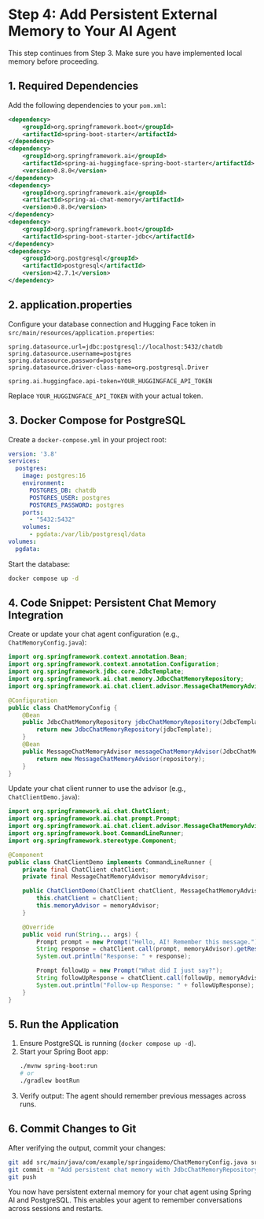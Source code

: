 # Step 4: Add Persistent External Memory to Your AI Agent

This step continues from Step 3. Make sure you have implemented local memory before proceeding.

## 1. Required Dependencies
Add the following dependencies to your `pom.xml`:
```xml
<dependency>
    <groupId>org.springframework.boot</groupId>
    <artifactId>spring-boot-starter</artifactId>
</dependency>
<dependency>
    <groupId>org.springframework.ai</groupId>
    <artifactId>spring-ai-huggingface-spring-boot-starter</artifactId>
    <version>0.8.0</version>
</dependency>
<dependency>
    <groupId>org.springframework.ai</groupId>
    <artifactId>spring-ai-chat-memory</artifactId>
    <version>0.8.0</version>
</dependency>
<dependency>
    <groupId>org.springframework.boot</groupId>
    <artifactId>spring-boot-starter-jdbc</artifactId>
</dependency>
<dependency>
    <groupId>org.postgresql</groupId>
    <artifactId>postgresql</artifactId>
    <version>42.7.1</version>
</dependency>
```

## 2. application.properties
Configure your database connection and Hugging Face token in `src/main/resources/application.properties`:
```
spring.datasource.url=jdbc:postgresql://localhost:5432/chatdb
spring.datasource.username=postgres
spring.datasource.password=postgres
spring.datasource.driver-class-name=org.postgresql.Driver

spring.ai.huggingface.api-token=YOUR_HUGGINGFACE_API_TOKEN
```
Replace `YOUR_HUGGINGFACE_API_TOKEN` with your actual token.

## 3. Docker Compose for PostgreSQL
Create a `docker-compose.yml` in your project root:
```yaml
version: '3.8'
services:
  postgres:
    image: postgres:16
    environment:
      POSTGRES_DB: chatdb
      POSTGRES_USER: postgres
      POSTGRES_PASSWORD: postgres
    ports:
      - "5432:5432"
    volumes:
      - pgdata:/var/lib/postgresql/data
volumes:
  pgdata:
```
Start the database:
```sh
docker compose up -d
```

## 4. Code Snippet: Persistent Chat Memory Integration
Create or update your chat agent configuration (e.g., `ChatMemoryConfig.java`):

```java
import org.springframework.context.annotation.Bean;
import org.springframework.context.annotation.Configuration;
import org.springframework.jdbc.core.JdbcTemplate;
import org.springframework.ai.chat.memory.JdbcChatMemoryRepository;
import org.springframework.ai.chat.client.advisor.MessageChatMemoryAdvisor;

@Configuration
public class ChatMemoryConfig {
    @Bean
    public JdbcChatMemoryRepository jdbcChatMemoryRepository(JdbcTemplate jdbcTemplate) {
        return new JdbcChatMemoryRepository(jdbcTemplate);
    }
    @Bean
    public MessageChatMemoryAdvisor messageChatMemoryAdvisor(JdbcChatMemoryRepository repository) {
        return new MessageChatMemoryAdvisor(repository);
    }
}
```

Update your chat client runner to use the advisor (e.g., `ChatClientDemo.java`):

```java
import org.springframework.ai.chat.ChatClient;
import org.springframework.ai.chat.prompt.Prompt;
import org.springframework.ai.chat.client.advisor.MessageChatMemoryAdvisor;
import org.springframework.boot.CommandLineRunner;
import org.springframework.stereotype.Component;

@Component
public class ChatClientDemo implements CommandLineRunner {
    private final ChatClient chatClient;
    private final MessageChatMemoryAdvisor memoryAdvisor;

    public ChatClientDemo(ChatClient chatClient, MessageChatMemoryAdvisor memoryAdvisor) {
        this.chatClient = chatClient;
        this.memoryAdvisor = memoryAdvisor;
    }

    @Override
    public void run(String... args) {
        Prompt prompt = new Prompt("Hello, AI! Remember this message.");
        String response = chatClient.call(prompt, memoryAdvisor).getResult().getOutput();
        System.out.println("Response: " + response);

        Prompt followUp = new Prompt("What did I just say?");
        String followUpResponse = chatClient.call(followUp, memoryAdvisor).getResult().getOutput();
        System.out.println("Follow-up Response: " + followUpResponse);
    }
}
```

## 5. Run the Application
1. Ensure PostgreSQL is running (`docker compose up -d`).
2. Start your Spring Boot app:
   ```sh
   ./mvnw spring-boot:run
   # or
   ./gradlew bootRun
   ```
3. Verify output: The agent should remember previous messages across runs.

## 6. Commit Changes to Git
After verifying the output, commit your changes:
```sh
git add src/main/java/com/example/springaidemo/ChatMemoryConfig.java src/main/java/com/example/springaidemo/ChatClientDemo.java src/main/resources/application.properties docker-compose.yml
git commit -m "Add persistent chat memory with JdbcChatMemoryRepository and PostgreSQL"
git push
```

You now have persistent external memory for your chat agent using Spring AI and PostgreSQL. This enables your agent to remember conversations across sessions and restarts.
